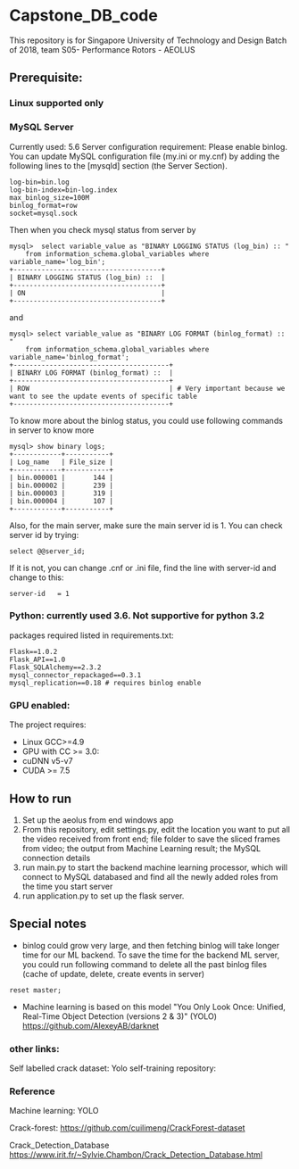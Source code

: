 # Capstone_DB_code
This repository is for Singapore University of Technology and Design Batch of 2018, team S05- Performance Rotors - AEOLUS

## Prerequisite:
### Linux supported only

### MySQL Server
Currently used: 5.6
Server configuration requirement:
Please enable binlog. 
You can update MySQL configuration file (my.ini or my.cnf)  by adding the following lines to the [mysqld] section (the Server Section).
```
log-bin=bin.log
log-bin-index=bin-log.index
max_binlog_size=100M
binlog_format=row
socket=mysql.sock
```

Then when you check mysql status from server by 
```
mysql>  select variable_value as "BINARY LOGGING STATUS (log_bin) :: " 
    from information_schema.global_variables where variable_name='log_bin';
+-------------------------------------+
| BINARY LOGGING STATUS (log_bin) ::  |
+-------------------------------------+
| ON                                  |
+-------------------------------------+
```
and 
```
mysql> select variable_value as "BINARY LOG FORMAT (binlog_format) :: " 
    from information_schema.global_variables where variable_name='binlog_format';
+---------------------------------------+
| BINARY LOG FORMAT (binlog_format) ::  |
+---------------------------------------+
| ROW                                   | # Very important because we want to see the update events of specific table
+---------------------------------------+
```
To know more about the binlog status, you could use following commands in server to know more 
```
mysql> show binary logs;
+------------+-----------+
| Log_name   | File_size |
+------------+-----------+
| bin.000001 |       144 |
| bin.000002 |       239 |
| bin.000003 |       319 |
| bin.000004 |       107 |
+------------+-----------+
```

Also, for the main server, make sure the main server id is 1. You can check server id by trying:
```
select @@server_id;
```
If it is not, you can change .cnf or .ini file, find the line with server-id and change to this:
```
server-id	= 1
```

### Python: currently used 3.6. Not supportive for python 3.2
packages required listed in requirements.txt:
```
Flask==1.0.2
Flask_API==1.0
Flask_SQLAlchemy==2.3.2
mysql_connector_repackaged==0.3.1
mysql_replication==0.18 # requires binlog enable
```

### GPU enabled:
The project requires:
* Linux GCC>=4.9
* GPU with CC >= 3.0:
* cuDNN v5-v7
* CUDA >= 7.5

## How to run
1. Set up the aeolus from end windows app
2. From this repository, edit settings.py, edit the location you want to put all the video received from front end; 
  file folder to save the sliced frames from video;
  the output from Machine Learning result;
  the MySQL connection details
3. run main.py to start the backend machine learning processor, which will connect to MySQL databased and find all the newly added roles from the time you start server
4. run application.py to set up the flask server.

## Special notes
* binlog could grow very large, and then fetching binlog will take longer time for our ML backend. To save the time for the backend ML server, you could run following command to delete all the past binlog files (cache of update, delete, create events in server)
```
reset master;
```

* Machine learning is based on this model
"You Only Look Once: Unified, Real-Time Object Detection (versions 2 & 3)" (YOLO)
https://github.com/AlexeyAB/darknet

### other links:
Self labelled crack dataset: 
Yolo self-training repository: 

### Reference
Machine learning:
YOLO

Crack-forest: https://github.com/cuilimeng/CrackForest-dataset

Crack_Detection_Database https://www.irit.fr/~Sylvie.Chambon/Crack_Detection_Database.html


